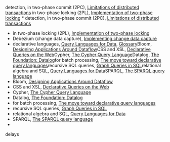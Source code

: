 detection, in two-phase commit (2PC), [Limitations of distributed transactions](ch09.html#idm140605759045088)
in two-phase locking (2PL), [Implementation of two-phase locking](ch07.html#idm140605761476736) * detection, in two-phase commit (2PC), [Limitations of distributed transactions](ch09.html#idm140605759045088)
* in two-phase locking (2PL), [Implementation of two-phase locking](ch07.html#idm140605761476736)
* Debezium (change data capture), [Implementing change data capture](ch11.html#idm140605756972912)
* declarative languages, [Query Languages for Data](ch02.html#idm140605782019280), [Glossary](glossary01.html#idm140605754552240)Bloom, [Designing Applications Around Dataflow](ch12.html#idm140605755692240)CSS and XSL, [Declarative Queries on the Web](ch02.html#idm140605781033104)Cypher, [The Cypher Query Language](ch02.html#idm140605781571680)Datalog, [The Foundation: Datalog](ch02.html#idm140605780135424)for batch processing, [The move toward declarative query languages](ch10.html#idm140605757458800)recursive SQL queries, [Graph Queries in SQL](ch02.html#idm140605781421104)relational algebra and SQL, [Query Languages for Data](ch02.html#idm140605780891744)SPARQL, [The SPARQL query language](ch02.html#idm140605780283424)
* Bloom, [Designing Applications Around Dataflow](ch12.html#idm140605755692240)
* CSS and XSL, [Declarative Queries on the Web](ch02.html#idm140605781033104)
* Cypher, [The Cypher Query Language](ch02.html#idm140605781571680)
* Datalog, [The Foundation: Datalog](ch02.html#idm140605780135424)
* for batch processing, [The move toward declarative query languages](ch10.html#idm140605757458800)
* recursive SQL queries, [Graph Queries in SQL](ch02.html#idm140605781421104)
* relational algebra and SQL, [Query Languages for Data](ch02.html#idm140605780891744)
* SPARQL, [The SPARQL query language](ch02.html#idm140605780283424)
* 
delays